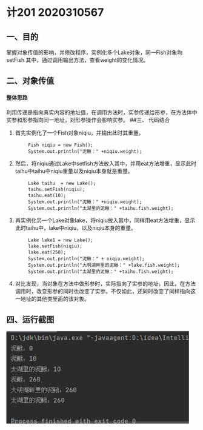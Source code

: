 # 计201 2020310567
## 一、目的
掌握对象传值的影响，并修改程序，实例化多个Lake对象，同一Fish对象均setFish 其中，通过调用输出方法，查看weight的变化情况。
## 二、对象传值
#### 整体思路
利用传递是指向真实内容的地址值，在调用方法时，实参传递给形参，在方法体中实参和形参指向同一地址，对形参操作会影响实参。
##三、 代码结合
1. 首先实例化了一个Fish对象niqiu，并输出此时其重量。
```
        Fish niqiu = new Fish();
        System.out.println("泥鳅：" +niqiu.weight);
```
2. 然后，将niqiu通过Lake中setfish方法放入其中，并用eat方法增重，显示此时taihu中taihu中niqiu重量以及niqiu本身就是重量。
```
		Lake taihu  = new Lake();
		taihu.setFish(niqiu);
		taihu.eat(10);
		System.out.println("泥鳅：" +niqiu.weight);
		System.out.println("太湖里的泥鳅：" +taihu.fish.weight);
```
3. 再实例化另一个Lake对象lake，将niqiu放入其中，同样用eat方法增重，显示此时taihu中，lake中niqiu，以及niqiu本身的重量。
```
        Lake lake1 = new Lake();
		lake.setFish(niqiu);
		lake.eat(250);
		System.out.println("泥鳅：" + niqiu.weight);
		System.out.println("大明湖畔里的泥鳅：" +lake.fish.weight);
		System.out.println("太湖里的泥鳅：" +taihu.fish.weight);
```
4. 对比发现，当对象在方法中做形参时，实际指向了实参的地址，因此，在方法调用时，改变形参的同时也改变了实参。不仅如此，还同时改变了同样指向这一地址的其他类里面的该对象。
## 四、运行截图
![](https://github.com/123456-lyp/java-homework02/blob/main/1.png)
